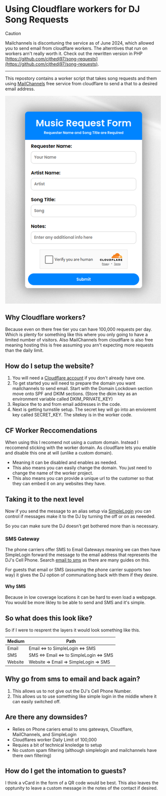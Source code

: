 # Using Cloudflare workers for DJ Song Requests

> [!CAUTION]
> Mailchannels is discontuning the service as of June 2024, which allowed you to send email from cloudflare workers. The alterntives that run on workers arn't really worth it. Check out the rewritten version in PHP [https://github.com/cjthedj97/song-requests](https://github.com/cjthedj97/song-requests).

---
This repostory contains a worker script that takes song requests and them using [MailChannels](https://support.mailchannels.com/hc/en-us/articles/4565898358413-Sending-Email-from-Cloudflare-Workers-using-MailChannels-Send-API) free service from cloudflare to send a that to a desired email address.

![Example Screenshot](Screenshot.png)

## Why Cloudflare workers?

Because even on there free tier you can have 100,000 requests per day. Which is plenty for something like this where you only going to have a limited number of visitors. Also MailChannels from cloudflare is also free meaning hosting this is free assuming you arn't expecting more requests than the daily limit.


## How do I setup the website?

1. You will need a [Cloudflare account](https://developers.cloudflare.com/learning-paths/get-started/account-setup/create-account/#create-an-account) if you don't already have one.
1. To get started you will need to prepare the domain you want mailchannels to send email. Start with the Domain Lockdown section move onto SPF and DKIM sections. (Store the dkim key as an environment variable called DKIM_PRIVATE_KEY)
2. Replace the to and from email addresses in the code.
3. Next is getting turnstile setup. The secret key will go into an envioremt key called SECRET_KEY. The sitekey is in the worker code.


## CF Worker Reccomendations

When using this I recomend not using a custom domain. Instead I reccomend sticking with the worker domain. As cloudflare lets you enable and disable this one at will (unlike a custom domain). 

* Meaning it can be disabled and enables as needed.
* This also means you can easily change the domain. You just need to change the name of the worker project.
* This also means you can provide a unique url to the customer so that they can embed it on any websites they have.

## Taking it to the next level
Now if you send the message to an alias setup via [SimpleLogin](https://simplelogin.io) you can control if messages make it to the DJ by turning the off or on as neeeded. 

So you can make sure the DJ doesn't get bothered more than is necessary.  

### SMS Gateway

The phone carriers offer SMS to Email Gateways meaning we can then have SimpleLogin forward the message to the email address that represents the DJ's Cell Phone. Search [email to sms](https://duckduckgo.com/?q=email+to+sms) as there are many guides on this.

For guests that email or SMS (assuming the phone carrier supports two way) it gives the DJ option of communationg back with them if they desire.

#### Why SMS

Because in low coverage locations it can be hard to even load a webpage. You would be more likley to be able to send and SMS and it's simple.

## So what does this look like?

So if I were to resprent the layers it would look something like this.


| Medium | Path | 
| -------- | -------- |
| Email     | Email <=> to SimpleLogin <=> SMS     |
| SMS     | SMS <=> Email <=> to SimpleLogin <=> SMS     |
| Website     | Website => Email => SimpleLogin => SMS     |


## Why go from sms to email and back again?

1. This allows us to not give out the DJ's Cell Phone Number.
1. This allows us to use something like simple login in the middle where it can easily switched off.

 
## Are there any downsides?

* Relies on Phone cariers email to sms gateways, Cloudflare, MailChannels, and SimpleLogin
* Cloudflares worker Daily Limit of 100,000
* Requies a bit of technical knoledge to setup
* No custom spam filtering (although simplelogin and mailchannels have there own filtering)

## How do I get the intomation to guests?

I think a vCard in the form of a QR code would be best. This also leaves the opptunity to leave a custom message in the notes of the contact if desired.
